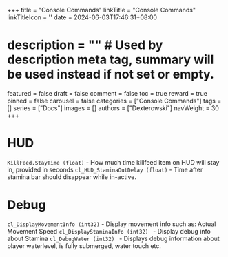 +++
title = "Console Commands"
linkTitle = "Console Commands"
linkTitleIcon = '<i class="fas text-success"></i>'
date = 2024-06-03T17:46:31+08:00
# description = "" # Used by description meta tag, summary will be used instead if not set or empty.
featured = false
draft = false
comment = false
toc = true
reward = true
pinned = false
carousel = false
categories = ["Console Commands"]
tags = []
series = ["Docs"]
images = []
authors = ["Dexterowski"]
navWeight = 30
+++


# HUD

``KillFeed.StayTime (float)`` - How much time killfeed item on HUD will stay in, provided in seconds
``cl_HUD_StaminaOutDelay (float)`` - Time after stamina bar should disappear while in-active.
# Debug

``cl_DisplayMovementInfo (int32)`` - Display movement info such as: Actual Movement Speed
``cl_DisplayStaminaInfo (int32) `` - Display debug info about Stamina
``cl_DebugWater (int32) `` - Displays debug information about player waterlevel, is fully submerged, water touch etc.